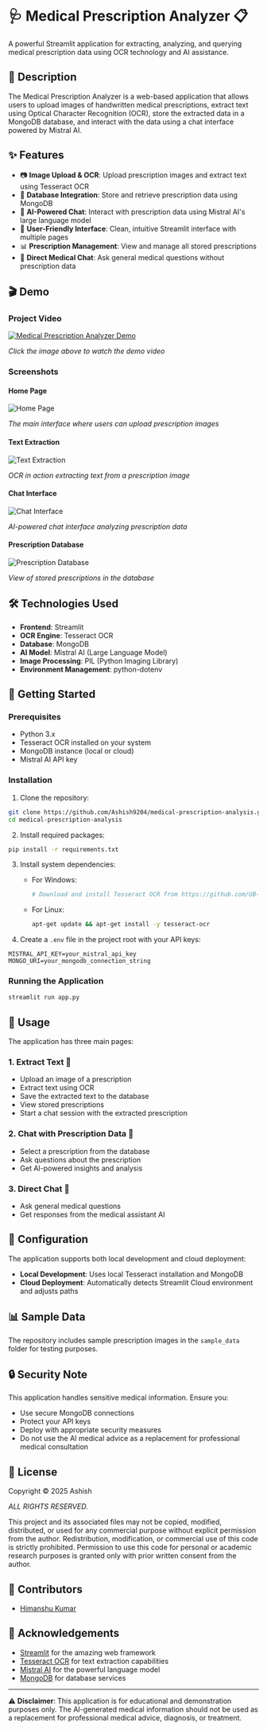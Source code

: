 # 🩺 Medical Prescription Analyzer 📋

A powerful Streamlit application for extracting, analyzing, and querying medical prescription data using OCR technology and AI assistance.

## 📝 Description

The Medical Prescription Analyzer is a web-based application that allows users to upload images of handwritten medical prescriptions, extract text using Optical Character Recognition (OCR), store the extracted data in a MongoDB database, and interact with the data using a chat interface powered by Mistral AI.

## ✨ Features

- 📷 **Image Upload & OCR**: Upload prescription images and extract text using Tesseract OCR
- 💾 **Database Integration**: Store and retrieve prescription data using MongoDB
- 🤖 **AI-Powered Chat**: Interact with prescription data using Mistral AI's large language model
- 📱 **User-Friendly Interface**: Clean, intuitive Streamlit interface with multiple pages
- 📊 **Prescription Management**: View and manage all stored prescriptions
- 💬 **Direct Medical Chat**: Ask general medical questions without prescription data

## 🎬 Demo

### Project Video
[![Medical Prescription Analyzer Demo](https://img.youtube.com/vi/YOUR_VIDEO_ID/0.jpg)](https://www.youtube.com/watch?v=YOUR_VIDEO_ID)

*Click the image above to watch the demo video*

### Screenshots

#### Home Page
![Home Page](screenshots/home_page.png)

*The main interface where users can upload prescription images*

#### Text Extraction
![Text Extraction](screenshots/text_extraction.png)

*OCR in action extracting text from a prescription image*

#### Chat Interface
![Chat Interface](screenshots/chat_interface.png)

*AI-powered chat interface analyzing prescription data*

#### Prescription Database
![Prescription Database](screenshots/prescription_database.png)

*View of stored prescriptions in the database*

## 🛠️ Technologies Used

- **Frontend**: Streamlit
- **OCR Engine**: Tesseract OCR
- **Database**: MongoDB
- **AI Model**: Mistral AI (Large Language Model)
- **Image Processing**: PIL (Python Imaging Library)
- **Environment Management**: python-dotenv

## 🚀 Getting Started

### Prerequisites

- Python 3.x
- Tesseract OCR installed on your system
- MongoDB instance (local or cloud)
- Mistral AI API key

### Installation

1. Clone the repository:
```bash
git clone https://github.com/Ashish9204/medical-prescription-analysis.git
cd medical-prescription-analysis
```

2. Install required packages:
```bash
pip install -r requirements.txt
```

3. Install system dependencies:
   - For Windows:
     ```bash
     # Download and install Tesseract OCR from https://github.com/UB-Mannheim/tesseract/wiki
     ```
   - For Linux:
     ```bash
     apt-get update && apt-get install -y tesseract-ocr
     ```

4. Create a `.env` file in the project root with your API keys:
```
MISTRAL_API_KEY=your_mistral_api_key
MONGO_URI=your_mongodb_connection_string
```

### Running the Application

```bash
streamlit run app.py
```

## 📱 Usage

The application has three main pages:

### 1. Extract Text 📝
- Upload an image of a prescription
- Extract text using OCR
- Save the extracted text to the database
- View stored prescriptions
- Start a chat session with the extracted prescription

### 2. Chat with Prescription Data 💬
- Select a prescription from the database
- Ask questions about the prescription
- Get AI-powered insights and analysis

### 3. Direct Chat 🤖
- Ask general medical questions
- Get responses from the medical assistant AI

## 🔧 Configuration

The application supports both local development and cloud deployment:

- **Local Development**: Uses local Tesseract installation and MongoDB
- **Cloud Deployment**: Automatically detects Streamlit Cloud environment and adjusts paths

## 📊 Sample Data

The repository includes sample prescription images in the `sample_data` folder for testing purposes.

## 🔒 Security Note

This application handles sensitive medical information. Ensure you:
- Use secure MongoDB connections
- Protect your API keys
- Deploy with appropriate security measures
- Do not use the AI medical advice as a replacement for professional medical consultation

## 📄 License
Copyright © 2025 Ashish

*ALL RIGHTS RESERVED.*

This project and its associated files may not be copied, modified, distributed, or used for any commercial purpose without explicit permission from the author. Redistribution, modification, or commercial use of this code is strictly prohibited. Permission to use this code for personal or academic research purposes is granted only with prior written consent from the author.

## 👥 Contributors

- [Himanshu Kumar](https://github.com/dav1552)

## 🙏 Acknowledgements

- [Streamlit](https://streamlit.io/) for the amazing web framework
- [Tesseract OCR](https://github.com/tesseract-ocr/tesseract) for text extraction capabilities
- [Mistral AI](https://mistral.ai/) for the powerful language model
- [MongoDB](https://www.mongodb.com/) for database services

---

⚠️ **Disclaimer**: This application is for educational and demonstration purposes only. The AI-generated medical information should not be used as a replacement for professional medical advice, diagnosis, or treatment.

        
